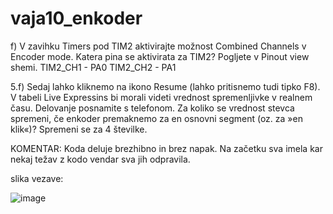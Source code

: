 # vaja10_enkoder

f) V zavihku Timers pod TIM2 aktivirajte možnost Combined Channels v Encoder mode. 
Katera pina se aktivirata za TIM2? Pogljete v Pinout view shemi.
TIM2_CH1 - PA0
TIM2_CH2 - PA1


5.f) Sedaj lahko kliknemo na ikono Resume (lahko pritisnemo tudi tipko F8). V tabeli Live Expressins bi morali videti vrednost spremenljivke v realnem času. Delovanje posnamite s telefonom. Za koliko se vrednost stevca spremeni, če enkoder premaknemo za en osnovni segment (oz. za »en klik«)?
Spremeni se za 4 številke.


KOMENTAR: Koda deluje brezhibno in brez napak. Na začetku sva imela kar nekaj težav z kodo vendar sva jih odpravila.

slika vezave: 

![image](https://github.com/MatejUrke/vaja10_enkoder/assets/97598727/57384930-4348-4f0f-983d-5a450dc2b15a)



